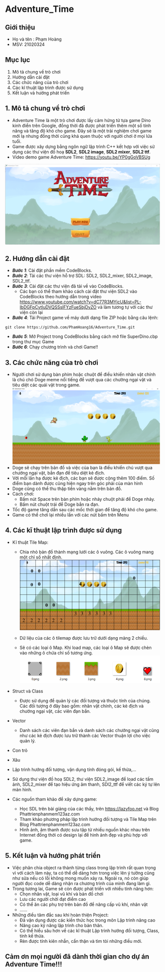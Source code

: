 # Adventure_Time
## Giới thiệu
* Họ và tên : Phạm Hoàng
* MSV: 21020324

## Mục lục
1. Mô tả chung về trò chơi
2. Hướng dẫn cài đặt
3. Các chức năng của trò chơi
4. Các kĩ thuật lập trình được sử dụng
5. Kết luận và hướng phát triển

## 1. Mô tả chung về trò chơi
* Adventure Time là một trò chơi được lấy cảm hứng từ tựa game Dino kinh điển trên Google, đồng thời đã được phát triển thêm một số tính năng và tăng độ khó cho game. Đây sẽ là một trải nghiệm chơi game mới lạ nhưng đồng thời cũng khá quen thuộc với người chơi ở mọi lứa tuổi.
* Game được xây dựng bằng ngôn ngữ lập trình C++ kết hợp với việc sử dụng các thư viện đồ hoạ **SDL2**, **SDL2 image**, **SDL2 mixer**, **SDL2 ttf**.
* Video demo game Adventure Time: https://youtu.be/YP0gGoVBSUg

![](image/readme_menu.png)


## 2. Hướng dẫn cài đặt
* ***Bước 1***: Cài đặt phần mềm CodeBlocks.
* ***Bước 2***: Tải các thư viện hỗ trợ SDL: SDL2, SDL2_mixer, SDL2_image, SDL2_ttf.
* ***Bước 3***: Cài đặt các thư viện đã tải về vào CodeBlocks.
   - Các bạn có thể tham khảo cách cài đặt thư viện SDL2 vào CodeBlocks theo hướng dẫn trong video https://www.youtube.com/watch?v=dC77R3MYjcU&list=PL-IbDGFpCvtluDVQSSslFYzFueSbjDvZO và làm tương tự với các thư viện còn lại
* ***Bước 4***: Tải Project game về máy dưới dạng file ZIP hoặc bằng câu lệnh:
```
git clone https://github.com/PhamHoang16/Adventure_Time.git
```
* ***Bước 5***: Mở Project trong CodeBlocks bằng cách mở file SuperDino.cbp trong thư mục Game
* ***Bước 6***: Chạy chương trình và chơi Game!!

## 3. Các chức năng của trò chơi
 * Người chơi sử dụng bàn phím hoặc chuột để điều khiển nhân vật chính là chú chó Doge meme nổi tiếng để vượt qua các chường ngại vật và tiêu diệt các quái vật trong game.
 ![](image/gameplay.png)
 * Doge sẽ chạy trên bản đồ và việc của bạn là điều khiển chú vượt qua chướng ngại vật, bắn đạn để tiêu diệt kẻ địch.
 * Với mỗi lần hạ được kẻ địch, các bạn sẽ được cộng thêm 100 điểm. Số điểm bạn dành được cũng hiện ngay trên góc phải của màn hình
 * Doge cũng có thể thu thập tiền vàng nằm trên bản đồ.
 * Cách chơi:
    * Bấm nút Space trên bàn phím hoặc nháy chuột phải để Doge nhảy.
    * Bấm nút chuột trái để Doge bắn ra đạn.
* Tốc độ game tăng dần sau các mốc thời gian để tăng độ khó cho game.
* Game có thể chơi lại nhiều lần với các nút bấm trên Menu

## 4. Các kĩ thuật lập trình được sử dụng
* Kĩ thuật Tile Map: 
   * Chia nhỏ bản đồ thành mạng lưới các ô vuông. Các ô vuông mang một chỉ số nhất định.
   ![](image/tile_map.png)
   
   * Dữ liệu của các ô tilemap được lưu trữ dưới dạng mảng 2 chiều.
   * Sẽ có các loại ô Map. Khi load map, các loại ô Map sẽ được chèn vào những ô chứa chỉ số tương ứng.
   ![](image/omap.png) 
* Struct và Class
   * Được sử dụng để quản lý các đối tượng và thuộc tính của chúng. Các đối tượng ở đây bao gồm: nhân vật chính, các kẻ địch và chướng ngại vật, các viên đạn bắn.
* Vector
   * Danh sách các viên đạn bắn và danh sách các chướng ngại vật cũng như các kẻ địch được lưu trữ thành các Vector thuận lợi cho việc quản lý.
* Con trỏ
* Xâu
* Lập trình hướng đối tượng, vận dụng tính đóng gói, kế thừa,...
* Sử dụng thư viện đồ hoạ SDL2, thư viện SDL2_image để load các tấm ảnh, SDL2_mixer để tạo hiệu ứng âm thanh, SDl2_ttf để viết các ký tự lên màn hình.

* Các nguồn tham khảo để xây dựng game:
  * Học SDL trên bài giảng của các thầy, trên https://lazyfoo.net và Blog Phattrienphanmem123az.com
  * Tham khảo phương pháp lập trình hướng đối tượng và Tile Map trên Blog Phattrienphanmem123az.com
  * Hình ảnh, âm thanh được sưu tập từ nhiều nguồn khác nhau trên Internet đồng thời có design lại để hình ảnh đẹp và phù hợp với game.

## 5. Kết luận và hướng phát triển
* Việc phân chia object ra thành từng class trong lập trình rất quan trọng vì với cách làm này, ta có thể dễ dàng hơn trong việc lên ý tưởng cũng như sửa nếu có lỗi không mong muốn xảy ra. Ngoài ra, nó còn giúp người đọc code dễ dàng nhận ra chương trình của mình đang làm gì.
* Trong tương lai, Game sẽ còn được phát triển với nhiều tính năng hơn:
  * Chọn nhân vật, loại vũ khí và bản đồ chơi
  * Lưu các người chời đạt điểm cao
  * Có thể ăn các phụ trợ trên bản đồ để nâng cấp vũ khí, nhân vật
  * ......
* Những điều tâm đắc sau khi hoàn thiện Project:
  * Đã vận dụng được các kiến thức học trong môn Lập trình nâng cao
  * Nâng cao kỹ năng lập trình cho bản thân.
  * Có thể hiểu sâu hơn về các kĩ thuật Lập trình hướng đối tượng, Class, tính kế thừa.
  * Rèn được tính kiên nhẫn, cẩn thận và tìm tòi những điều mới.


##    Cảm ơn mọi người đã dành thời gian cho dự án Adventure Time!!!

